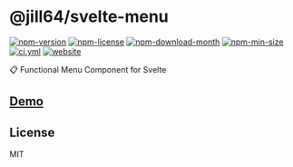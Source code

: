 <!----- BEGIN GHOST DOCS HEADER ----->

# @jill64/svelte-menu

<!----- BEGIN GHOST DOCS BADGES ----->

<a href="https://npmjs.com/package/@jill64/svelte-menu"><img src="https://img.shields.io/npm/v/@jill64/svelte-menu" alt="npm-version" /></a> <a href="https://npmjs.com/package/@jill64/svelte-menu"><img src="https://img.shields.io/npm/l/@jill64/svelte-menu" alt="npm-license" /></a> <a href="https://npmjs.com/package/@jill64/svelte-menu"><img src="https://img.shields.io/npm/dm/@jill64/svelte-menu" alt="npm-download-month" /></a> <a href="https://npmjs.com/package/@jill64/svelte-menu"><img src="https://img.shields.io/bundlephobia/min/@jill64/svelte-menu" alt="npm-min-size" /></a> <a href="https://github.com/jill64/svelte-menu/actions/workflows/ci.yml"><img src="https://github.com/jill64/svelte-menu/actions/workflows/ci.yml/badge.svg" alt="ci.yml" /></a> <a href="https://svelte-menu.jill64.dev"><img src="https://img.shields.io/website?up_message=working&down_message=down&url=https%3A%2F%2Fsvelte-menu.jill64.dev" alt="website" /></a>

<!----- END GHOST DOCS BADGES ----->

📋 Functional Menu Component for Svelte

## [Demo](https://svelte-menu.jill64.dev)

<!----- END GHOST DOCS HEADER ----->

<!----- BEGIN GHOST DOCS FOOTER ----->

## License

MIT

<!----- END GHOST DOCS FOOTER ----->
